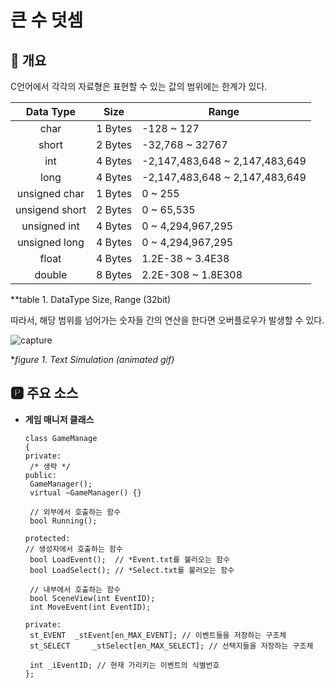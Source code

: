 # 큰 수 덧셈
## 📢 개요
 C언어에서 각각의 자료형은 표현할 수 있는 값의 범위에는 한계가 있다.
 
| Data Type | Size | Range |
|:--------:|:--------:|--------|
| char | 1 Bytes | -128 ~ 127 |
| short | 2 Bytes | -32,768 ~ 32767 |
| int | 4 Bytes | -2,147,483,648 ~ 2,147,483,649 |
| long | 4 Bytes | -2,147,483,648 ~ 2,147,483,649 |
| unsigned char | 1 Bytes | 0 ~ 255 |
| unsigend short | 2 Bytes | 0 ~ 65,535 |
| unsigned int | 4 Bytes | 0 ~ 4,294,967,295 |
| unsigned long | 4 Bytes | 0 ~ 4,294,967,295 |
| float | 4 Bytes | 1.2E-38 ~ 3.4E38 |
| double | 8 Bytes | 2.2E-308 ~ 1.8E308 |
**table 1. DataType Size, Range (32bit)
 
 따라서, 해당 범위를 넘어가는 숫자들 간의 연산을 한다면 오버플로우가 발생할 수 있다.
 
  ![capture](https://github.com/kbm0996/Simple-Text-Simulation-Game/blob/master/GIF.gif?raw=truee)
  
  **figure 1. Text Simulation (animated gif)*  
  
## 🅿 주요 소스 
- **게임 매니저 클래스**

      class GameManage
      {
      private:
       /* 생략 */
      public:
       GameManager();
       virtual ~GameManager() {}
       
       // 외부에서 호출하는 함수
       bool Running();   

      protected:
      // 생성자에서 호출하는 함수
       bool LoadEvent();  // *Event.txt를 불러오는 함수
       bool LoadSelect(); // *Select.txt를 불러오는 함수
       
       // 내부에서 호출하는 함수
       bool SceneView(int EventID);
       int MoveEvent(int EventID);

      private:
       st_EVENT	 _stEvent[en_MAX_EVENT]; // 이벤트들을 저장하는 구조체
       st_SELECT	 _stSelect[en_MAX_SELECT]; // 선택지들을 저장하는 구조체

       int _iEventID; // 현재 가리키는 이벤트의 식별번호
      };

